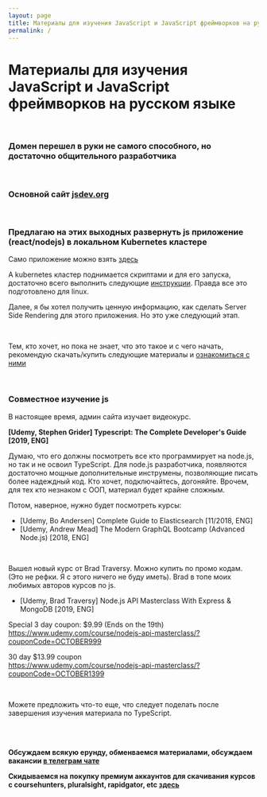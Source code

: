 ```yaml
---
layout: page
title: Материалы для изучения JavaScript и JavaScript фреймворков на русском языке
permalink: /
---
```


# Материалы для изучения JavaScript и JavaScript фреймворков на русском языке

<br/>

### Домен перешел в руки не самого способного, но достаточно общительного разработчика

<br/>

### Основной сайт <a href="https://jsdev.org">jsdev.org</a>

<br/>

### Предлагаю на этих выходных развернуть js приложение (react/nodejs) в локальном Kubernetes кластере

Само приложение можно взять <a href="https://github.com/marley-nodejs/MERN-Stack-Front-To-Back-v2.0">здесь</a>

А kubernetes кластер поднимается скриптами и для его запуска, достаточно всего выполнить следующие <a href="https://sysadm.ru//linux/servers/containers/kubernetes/kubeadm/prepared-cluster/">инструкции</a>. Правда все это подготовлено для linux.


Далее, я бы хотел получить ценную информацию, как сделать Server Side Rendering для этого приложения. Но это уже следующий этап.

<br/>

Тем, кто хочет, но пока не знает, что это такое и с чего начать, рекомендую скачать/купить следующие материалы и <a href="/courses/eng/">ознакомиться с ними</a>


<br/>

### Совместное изучение js

В настоящее время, админ сайта изучает видеокурс. 

**[Udemy, Stephen Grider] Typescript: The Complete Developer's Guide [2019, ENG]**

Думаю, что его должны посмотреть все кто программирует на node.js, но так и не освоил TypeScript. Для node.js разработчика, появляются достаточно мощные дополнительные инструмены, позволяющие писать более надеждный код. Кто хочет, подключайтесь, догоняйте. Врочем, для тех кто незнаком с ООП, материал будет крайне сложным.

Потом, наверное, нужно будет посмотреть курсы: 

* [Udemy, Bo Andersen] Complete Guide to Elasticsearch [11/2018, ENG]
* [Udemy, Andrew Mead] The Modern GraphQL Bootcamp (Advanced Node.js) [2018, ENG]

<br/>

Вышел новый курс от Brad Traversy. Можно купить по промо кодам. (Это не рефки. Я с этого ничего не буду иметь). Brad в топе моих любимых авторов курсов по js. 

* [Udemy, Brad Traversy] Node.js API Masterclass With Express & MongoDB [2019, ENG]

Special 3 day coupon: $9.99 (Ends on the 19th)  
https://www.udemy.com/course/nodejs-api-masterclass/?couponCode=OCTOBER999

30 day $13.99 coupon  
https://www.udemy.com/course/nodejs-api-masterclass/?couponCode=OCTOBER1399

<br/>

Можете предложить что-то еще, что следует поделать после завершения изучения материала по TypeScript.

<br/>
<br/>

**Обсуждаем всякую ерунду, обменваемся материалами, обсуждаем вакансии <a href="/chat/">в телеграм чате</a>**

**Скидываемся на покупку премиум аккаунтов для скачивания курсов с coursehunters, pluralsight, rapidgator, etc <a href="/coursehunters-skladchina/">здесь</a>**

